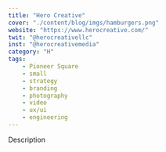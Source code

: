 ```yaml
---
title: "Hero Creative"
cover: "./content/blog/imgs/hamburgers.png"
website: "https://www.herocreative.com/"
twit: "@herocreativellc"
inst: "@herocreativemedia"
category: "H"
tags:
    - Pioneer Square
    - small
    - strategy
    - branding
    - photography
    - video
    - ux/ui
    - engineering
---
```


Description

